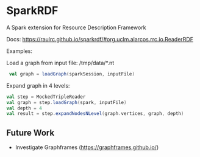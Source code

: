 # SparkRDF
A Spark extension for Resource Description Framework 

Docs: https://raulrc.github.io/sparkrdf/#org.uclm.alarcos.rrc.io.ReaderRDF


Examples: 
 
 Load a graph from input file: /tmp/data/*.nt
```scala
 val graph = loadGraph(sparkSession, inputFile)
 ```
 
 Expand graph in 4 levels: 
 ```scala
 val step = MockedTripleReader
 val graph = step.loadGraph(spark, inputFile)
 val depth = 4
 val result = step.expandNodesNLevel(graph.vertices, graph, depth)
```

## Future Work

* Investigate Graphframes (https://graphframes.github.io/)